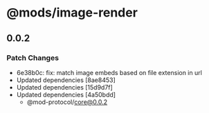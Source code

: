 # @mods/image-render

## 0.0.2

### Patch Changes

- 6e38b0c: fix: match image embeds based on file extension in url
- Updated dependencies [8ae8453]
- Updated dependencies [15d9d7f]
- Updated dependencies [4a50bdd]
  - @mod-protocol/core@0.0.2
